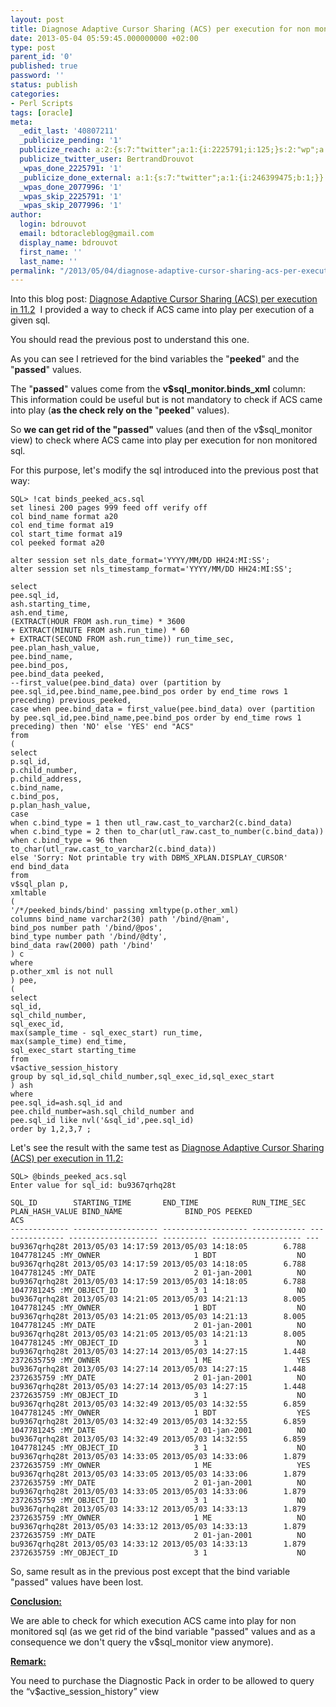 ```yaml
---
layout: post
title: Diagnose Adaptive Cursor Sharing (ACS) per execution for non monitored sql
date: 2013-05-04 05:59:45.000000000 +02:00
type: post
parent_id: '0'
published: true
password: ''
status: publish
categories:
- Perl Scripts
tags: [oracle]
meta:
  _edit_last: '40807211'
  _publicize_pending: '1'
  publicize_reach: a:2:{s:7:"twitter";a:1:{i:2225791;i:125;}s:2:"wp";a:1:{i:0;i:30;}}
  publicize_twitter_user: BertrandDrouvot
  _wpas_done_2225791: '1'
  _publicize_done_external: a:1:{s:7:"twitter";a:1:{i:246399475;b:1;}}
  _wpas_done_2077996: '1'
  _wpas_skip_2225791: '1'
  _wpas_skip_2077996: '1'
author:
  login: bdrouvot
  email: bdtoracleblog@gmail.com
  display_name: bdrouvot
  first_name: ''
  last_name: ''
permalink: "/2013/05/04/diagnose-adaptive-cursor-sharing-acs-per-execution-for-non-monitored-sql/"
---
```


Into this blog post: [Diagnose Adaptive Cursor Sharing (ACS) per execution in 11.2](http://bdrouvot.wordpress.com/2013/05/01/diagnose-adaptive-cursor-sharing-acs-per-execution-in-11-2/ "Diagnose Adaptive Cursor Sharing (ACS) per execution in 11.2")  I provided a way to check if ACS came into play per execution of a given sql.

You should read the previous post to understand this one.

As you can see I retrieved for the bind variables the "**peeked**" and the "**passed**" values.

The "**passed**" values come from the **v$sql\_monitor.binds\_xml** column:  This information could be useful but is not mandatory to check if ACS came into play (**as the check rely on the** "**peeked**" values).

So **we can get rid of the "passed"** values (and then of the v$sql\_monitor view) to check where ACS came into play per execution for non monitored sql.

For this purpose, let's modify the sql introduced into the previous post that way:

```
SQL> !cat binds_peeked_acs.sql  
set linesi 200 pages 999 feed off verify off  
col bind_name format a20  
col end_time format a19  
col start_time format a19  
col peeked format a20

alter session set nls_date_format='YYYY/MM/DD HH24:MI:SS';  
alter session set nls_timestamp_format='YYYY/MM/DD HH24:MI:SS';

select  
pee.sql_id,  
ash.starting_time,  
ash.end_time,  
(EXTRACT(HOUR FROM ash.run_time) * 3600  
+ EXTRACT(MINUTE FROM ash.run_time) * 60  
+ EXTRACT(SECOND FROM ash.run_time)) run_time_sec,  
pee.plan_hash_value,  
pee.bind_name,  
pee.bind_pos,  
pee.bind_data peeked,  
--first_value(pee.bind_data) over (partition by pee.sql_id,pee.bind_name,pee.bind_pos order by end_time rows 1 preceding) previous_peeked,  
case when pee.bind_data = first_value(pee.bind_data) over (partition by pee.sql_id,pee.bind_name,pee.bind_pos order by end_time rows 1 preceding) then 'NO' else 'YES' end "ACS"  
from  
(  
select  
p.sql_id,  
p.child_number,  
p.child_address,  
c.bind_name,  
c.bind_pos,  
p.plan_hash_value,  
case  
when c.bind_type = 1 then utl_raw.cast_to_varchar2(c.bind_data)  
when c.bind_type = 2 then to_char(utl_raw.cast_to_number(c.bind_data))  
when c.bind_type = 96 then to_char(utl_raw.cast_to_varchar2(c.bind_data))  
else 'Sorry: Not printable try with DBMS_XPLAN.DISPLAY_CURSOR'  
end bind_data  
from  
v$sql_plan p,  
xmltable  
(  
'/*/peeked_binds/bind' passing xmltype(p.other_xml)  
columns bind_name varchar2(30) path '/bind/@nam',  
bind_pos number path '/bind/@pos',  
bind_type number path '/bind/@dty',  
bind_data raw(2000) path '/bind'  
) c  
where  
p.other_xml is not null  
) pee,  
(  
select  
sql_id,  
sql_child_number,  
sql_exec_id,  
max(sample_time - sql_exec_start) run_time,  
max(sample_time) end_time,  
sql_exec_start starting_time  
from  
v$active_session_history  
group by sql_id,sql_child_number,sql_exec_id,sql_exec_start  
) ash  
where  
pee.sql_id=ash.sql_id and  
pee.child_number=ash.sql_child_number and  
pee.sql_id like nvl('&sql_id',pee.sql_id)  
order by 1,2,3,7 ;  
```

Let's see the result with the same test as [Diagnose Adaptive Cursor Sharing (ACS) per execution in 11.2:](http://bdrouvot.wordpress.com/2013/05/01/diagnose-adaptive-cursor-sharing-acs-per-execution-in-11-2/ "Diagnose Adaptive Cursor Sharing (ACS) per execution in 11.2")

    SQL> @binds_peeked_acs.sql
    Enter value for sql_id: bu9367qrhq28t

    SQL_ID        STARTING_TIME       END_TIME            RUN_TIME_SEC PLAN_HASH_VALUE BIND_NAME              BIND_POS PEEKED               ACS
    ------------- ------------------- ------------------- ------------ --------------- -------------------- ---------- -------------------- ---
    bu9367qrhq28t 2013/05/03 14:17:59 2013/05/03 14:18:05        6.788      1047781245 :MY_OWNER                     1 BDT                  NO
    bu9367qrhq28t 2013/05/03 14:17:59 2013/05/03 14:18:05        6.788      1047781245 :MY_DATE                      2 01-jan-2001          NO
    bu9367qrhq28t 2013/05/03 14:17:59 2013/05/03 14:18:05        6.788      1047781245 :MY_OBJECT_ID                 3 1                    NO
    bu9367qrhq28t 2013/05/03 14:21:05 2013/05/03 14:21:13        8.005      1047781245 :MY_OWNER                     1 BDT                  NO
    bu9367qrhq28t 2013/05/03 14:21:05 2013/05/03 14:21:13        8.005      1047781245 :MY_DATE                      2 01-jan-2001          NO
    bu9367qrhq28t 2013/05/03 14:21:05 2013/05/03 14:21:13        8.005      1047781245 :MY_OBJECT_ID                 3 1                    NO
    bu9367qrhq28t 2013/05/03 14:27:14 2013/05/03 14:27:15        1.448      2372635759 :MY_OWNER                     1 ME                   YES
    bu9367qrhq28t 2013/05/03 14:27:14 2013/05/03 14:27:15        1.448      2372635759 :MY_DATE                      2 01-jan-2001          NO
    bu9367qrhq28t 2013/05/03 14:27:14 2013/05/03 14:27:15        1.448      2372635759 :MY_OBJECT_ID                 3 1                    NO
    bu9367qrhq28t 2013/05/03 14:32:49 2013/05/03 14:32:55        6.859      1047781245 :MY_OWNER                     1 BDT                  YES
    bu9367qrhq28t 2013/05/03 14:32:49 2013/05/03 14:32:55        6.859      1047781245 :MY_DATE                      2 01-jan-2001          NO
    bu9367qrhq28t 2013/05/03 14:32:49 2013/05/03 14:32:55        6.859      1047781245 :MY_OBJECT_ID                 3 1                    NO
    bu9367qrhq28t 2013/05/03 14:33:05 2013/05/03 14:33:06        1.879      2372635759 :MY_OWNER                     1 ME                   YES
    bu9367qrhq28t 2013/05/03 14:33:05 2013/05/03 14:33:06        1.879      2372635759 :MY_DATE                      2 01-jan-2001          NO
    bu9367qrhq28t 2013/05/03 14:33:05 2013/05/03 14:33:06        1.879      2372635759 :MY_OBJECT_ID                 3 1                    NO
    bu9367qrhq28t 2013/05/03 14:33:12 2013/05/03 14:33:13        1.879      2372635759 :MY_OWNER                     1 ME                   NO
    bu9367qrhq28t 2013/05/03 14:33:12 2013/05/03 14:33:13        1.879      2372635759 :MY_DATE                      2 01-jan-2001          NO
    bu9367qrhq28t 2013/05/03 14:33:12 2013/05/03 14:33:13        1.879      2372635759 :MY_OBJECT_ID                 3 1                    NO

So, same result as in the previous post except that the bind variable "passed" values have been lost.

<span style="text-decoration:underline;">**Conclusion:**</span>

We are able to check for which execution ACS came into play for non monitored sql (as we get rid of the bind variable "passed" values and as a consequence we don't query the v$sql\_monitor view anymore).

<span style="text-decoration:underline;">**Remark:**</span>

You need to purchase the Diagnostic Pack in order to be allowed to query the “v$active\_session\_history” view
